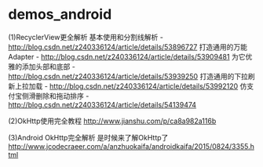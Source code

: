 # demos_android

(1)RecyclerView更全解析
	基本使用和分割线解析 - http://blog.csdn.net/z240336124/article/details/53896727
	打造通用的万能Adapter - http://blog.csdn.net/z240336124/article/details/53909481
	为它优雅的添加头部和底部 - http://blog.csdn.net/z240336124/article/details/53939250
	打造通用的下拉刷新上拉加载 - http://blog.csdn.net/z240336124/article/details/53992120
	仿支付宝侧滑删除和拖动排序 - http://blog.csdn.net/z240336124/article/details/54139474
	
(2)OkHttp使用完全教程
	http://www.jianshu.com/p/ca8a982a116b
	
(3)Android OkHttp完全解析 是时候来了解OkHttp了
	http://www.jcodecraeer.com/a/anzhuokaifa/androidkaifa/2015/0824/3355.html